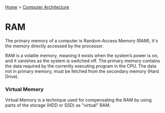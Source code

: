[Home](../../README.md) > [Computer Architecture](./README.md)

# RAM

The primary memory of a computer is Random-Access Memory (RAM), it's the memory directly accessed by the processor. 

RAM is a volatile memory, meaning it exists when the system’s power is on, and it vanishes as the system is switched off. The primary memory contains the data required by the currently executing program in the CPU. The data not in primary memory, must be fetched from the secondary memory (Hard Drive).

<!-- TODO: ReRam -->

### Virtual Memory

Virtual Memory is a technique used for compensating the RAM by using parts of the storage (HDD or SSD) as "virtual" RAM.
